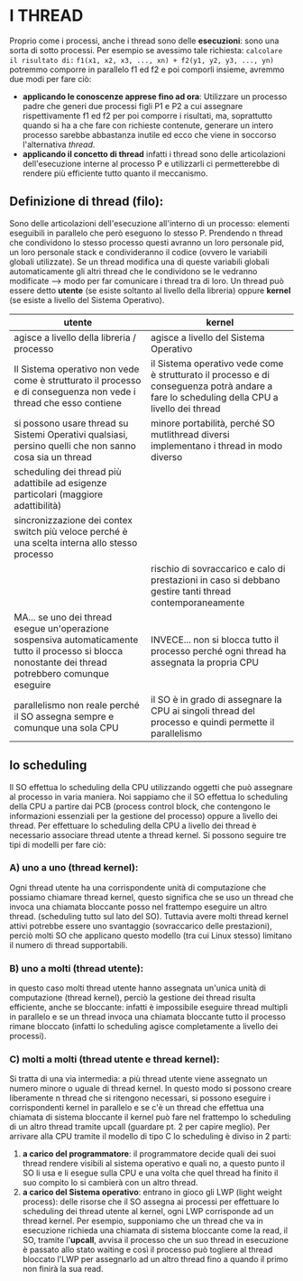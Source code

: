 # I THREAD
Proprio come i processi, anche i thread sono delle **esecuzioni**: sono una sorta di sotto processi.
Per esempio se avessimo tale richiesta:
`calcolare il risultato di:`
`f1(x1, x2, x3, ..., xn) + f2(y1, y2, y3, ..., yn)`
potremmo comporre in parallelo f1 ed f2 e poi comporli insieme, avremmo due modi per fare ciò:

 - **applicando le conoscenze apprese fino ad ora**:
		 Utilizzare un processo padre che generi due processi figli P1 e P2 a cui assegnare rispettivamente f1 ed f2 per poi comporre i risultati, ma, soprattutto quando si ha a che fare con richieste contenute, generare un intero processo sarebbe abbastanza inutile ed ecco che viene in soccorso l'alternativa *thread*.
 - **applicando il concetto di thread**
		infatti i thread sono delle articolazioni dell'esecuzione interne al processo P e utilizzarli ci permetterebbe di rendere più efficiente tutto quanto il meccanismo.

## Definizione di thread (filo):

Sono delle articolazioni dell'esecuzione all'interno di un processo: elementi eseguibili in parallelo che però eseguono lo stesso P.
Prendendo n thread che condividono lo stesso processo questi avranno un loro personale pid, un loro personale stack e condivideranno il codice (ovvero le variabili globali utilizzate). Se un thread modifica una di queste variabili globali automaticamente gli altri thread che le condividono se le vedranno modificate 
--> modo per far comunicare i thread tra di loro.
Un thread può essere detto **utente** (se esiste soltanto al livello della libreria) oppure **kernel** (se esiste a livello del Sistema Operativo).

utente | kernel
--|--
| agisce a livello della libreria / processo| agisce a livello del Sistema Operativo
Il Sistema operativo non vede come è strutturato il processo e di conseguenza non vede i thread che esso contiene |il Sistema operativo vede come è strutturato il processo e di conseguenza potrà andare a fare lo scheduling della CPU a livello dei thread
|si possono usare thread su Sistemi Operativi qualsiasi, persino quelli che non sanno cosa sia un thread  | minore portabilità, perché SO mutlithread diversi implementano i thread in modo diverso |
| scheduling dei thread più adattibile ad esigenze particolari (maggiore adattibilità)|  |
| sincronizzazione dei contex switch più veloce perché è una scelta interna allo stesso processo | |
|  | rischio di sovraccarico e calo di prestazioni in caso si debbano gestire tanti thread contemporaneamente  |
| MA... se uno dei thread esegue un'operazione sospensiva automaticamente tutto il processo si blocca nonostante dei thread potrebbero comunque eseguire | INVECE... non si blocca tutto il processo perché ogni thread ha assegnata la propria CPU |
| parallelismo non reale perché il SO assegna sempre e comunque una sola CPU | il SO è in grado di assegnare la CPU ai singoli thread del processo e quindi permette il parallelismo | 



## lo scheduling
Il SO effettua lo scheduling della CPU utilizzando oggetti che può assegnare al processo in varia maniera.
Noi sappiamo che il SO effettua lo scheduling della CPU a partire dai PCB (process control block, che contengono le informazioni essenziali per la gestione del processo) oppure a livello dei thread. 
Per effettuare lo scheduling della CPU a livello dei thread è necessario associare thread utente a thread kernel.
Si possono seguire tre tipi di modelli per fare ciò:
### A) uno a uno (thread kernel):
Ogni thread utente ha una corrispondente unità di computazione che possiamo chiamare thread kernel, questo significa che se uso un thread che invoca una chiamata bloccante posso nel frattempo eseguire un altro thread. (scheduling tutto sul lato del SO).
Tuttavia avere molti thread kernel attivi potrebbe essere uno svantaggio (sovraccarico delle prestazioni), perciò molti SO che applicano questo modello (tra cui Linux stesso) limitano il numero di thread supportabili.
### B) uno a molti (thread utente):
in questo caso molti thread utente hanno assegnata un'unica unità di computazione (thread kernel), perciò la gestione dei thread risulta efficiente, anche se bloccante:
 infatti è impossibile eseguire thread multipli in parallelo e se un thread invoca una chiamata bloccante tutto il processo rimane bloccato (infatti lo scheduling agisce completamente a livello dei processi).
### C) molti a molti (thread utente e thread kernel):
Si tratta di una via intermedia:
a più thread utente viene assegnato un numero minore o uguale di thread kernel.
In questo modo si possono creare liberamente n thread che si ritengono necessari, si possono eseguire i corrispondenti kernel in parallelo e se c'è un thread che effettua una chiamata di sistema bloccante il kernel può fare nel frattempo lo scheduling di un altro thread tramite upcall (guardare pt. 2 per capire meglio).
Per arrivare alla CPU tramite il modello di tipo C lo scheduling è diviso in 2 parti:
1. **a carico del programmatore**: 
il programmatore decide quali dei suoi thread rendere visibili al sistema operativo e quali no, a questo punto il SO li usa e li esegue sulla CPU e una volta che quel thread ha finito il suo compito lo si cambierà con un altro thread.
2. **a carico del Sistema operativo**:
entrano in gioco gli LWP (light weight process): 
delle risorse che il SO assegna ai processi per effettuare lo scheduling dei thread utente al kernel, 
ogni LWP corrisponde ad un thread kernel.
Per esempio, supponiamo che un thread che va in esecuzione richieda una chiamata di sistema bloccante come la read, il SO, tramite l'**upcall**, avvisa il processo che un suo thread in esecuzione è passato allo stato waiting e così il processo può togliere al thread bloccato l'LWP per assegnarlo ad un altro thread fino a quando il primo non finirà la sua read. 
